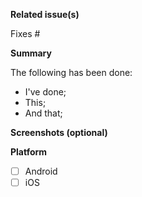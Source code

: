 **Related issue(s)**

Fixes #

**Summary**

The following has been done:

- I've done;
- This;
- And that;

**Screenshots (optional)**



**Platform**

- [ ] Android
- [ ] iOS
